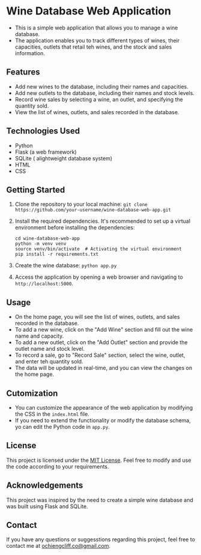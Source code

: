 # Wine Database Web Application
- This is a simple web application that allows you to manage a wine database.
- The application enables you to track different types of wines,
	their capacities, outlets that retail teh wines, and the stock and
	sales information.

## Features
- Add new wines to the database, including their names and capacities.
- Add new outlets to the database, including their names and stock levels.
- Record wine sales by selecting a wine, an outlet, and specifying
	the quantity sold.
- View the list of wines, outlets, and sales recorded in the database.

## Technologies Used
- Python
- Flask (a web framework)
- SQLite ( alightweight database system)
- HTML
- CSS

## Getting Started
1. Clone the repository to your local machine:
	`git clone https://github.com/your-username/wine-database-web-app.git`

2. Install the required dependencies. It's recommended to set
	up a virtual environment before installing the dependencies:
	```
	cd wine-database-web-app
	python -m venv venv
	source venv/bin/activate  # Activating the virtual environment
	pip install -r requirements.txt
	```

3. Create the wine database:
	`python app.py`

4. Access the application by opening a web browser and navigating to
	`http://localhost:5000`.

## Usage
- On the home page, you will see the list of wines, outlets, and sales
	recorded in the database.
- To add a new wine, click on the "Add Wine" section and fill out the
	wine name and capacity.
- To add a new outlet, click on the "Add Outlet" section and provide the
	outlet name and stock level.
- To record a sale, go to "Record Sale" section, select the wine, outlet,
	and enter teh quantity sold.
- The data will be updated in real-time, and you can view the changes on
	the home page.

## Cutomization
- You can customize the appearance of the web application by modifying the CSS
	in the `index.html` file.
- If you need to extend the functionality or modify the database schema,
	yo can edit the Python code in `app.py`.

## License
This project is licensed under the [MIT License]().
Feel free to modify and use the code according to your requirements.

## Acknowledgements
This project was inspired by the need to create a simple wine database
and was built using Flask and SQLite.

## Contact
If you have any questions or suggesstions regarding this project,
feel free to contact me at ochiengcliff.co@gmail.com.
